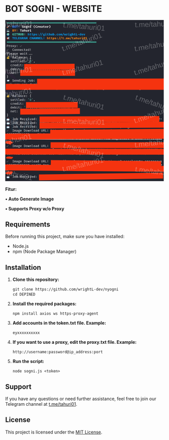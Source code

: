 # BOT SOGNI - WEBSITE

![Fitur Sogni](sogni.png)

**Fitur:**

**• Auto Generate Image**

**• Supports Proxy w/o Proxy**

## Requirements

Before running this project, make sure you have installed:

- Node.js
- npm (Node Package Manager)

## Installation

1. **Clone this repository:**

    ```plaintext
    git clone https://github.com/wrightL-dev/nyogni
    cd DEPINED

2. **Install the required packages:**

    ```plaintext
    npm install axios ws https-proxy-agent

3. **Add accounts in the token.txt file. Example:**

    ```plaintext
    eyxxxxxxxxxx

4. **If you want to use a proxy, edit the proxy.txt file. Example:**
   ```plaintext
   http://username:password@ip_address:port

5. **Run the script:**
   ```plaintext
   node sogni.js <token>

## Support

If you have any questions or need further assistance, feel free to join our Telegram channel at [t.me/tahuri01](https://t.me/tahuri01).

## License

This project is licensed under the [MIT License](LICENSE).
